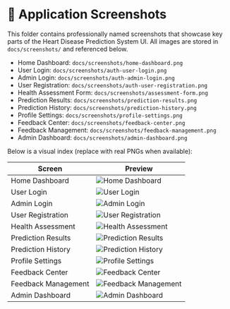 # 📸 Application Screenshots

This folder contains professionally named screenshots that showcase key parts of the Heart Disease Prediction System UI. All images are stored in `docs/screenshots/` and referenced below.

- Home Dashboard: `docs/screenshots/home-dashboard.png`
- User Login: `docs/screenshots/auth-user-login.png`
- Admin Login: `docs/screenshots/auth-admin-login.png`
- User Registration: `docs/screenshots/auth-user-registration.png`
- Health Assessment Form: `docs/screenshots/assessment-form.png`
- Prediction Results: `docs/screenshots/prediction-results.png`
- Prediction History: `docs/screenshots/prediction-history.png`
- Profile Settings: `docs/screenshots/profile-settings.png`
- Feedback Center: `docs/screenshots/feedback-center.png`
- Feedback Management: `docs/screenshots/feedback-management.png`
- Admin Dashboard: `docs/screenshots/admin-dashboard.png`

Below is a visual index (replace with real PNGs when available):

| Screen | Preview |
| --- | --- |
| Home Dashboard | ![Home Dashboard](docs/screenshots/home-dashboard.png) |
| User Login | ![User Login](docs/screenshots/auth-user-login.png) |
| Admin Login | ![Admin Login](docs/screenshots/auth-admin-login.png) |
| User Registration | ![User Registration](docs/screenshots/auth-user-registration.png) |
| Health Assessment | ![Health Assessment](docs/screenshots/assessment-form.png) |
| Prediction Results | ![Prediction Results](docs/screenshots/prediction-results.png) |
| Prediction History | ![Prediction History](docs/screenshots/prediction-history.png) |
| Profile Settings | ![Profile Settings](docs/screenshots/profile-settings.png) |
| Feedback Center | ![Feedback Center](docs/screenshots/feedback-center.png) |
| Feedback Management | ![Feedback Management](docs/screenshots/feedback-management.png) |
| Admin Dashboard | ![Admin Dashboard](docs/screenshots/admin-dashboard.png) |

